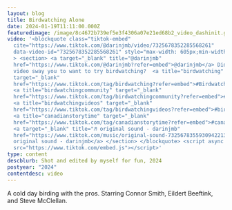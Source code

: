 ```yaml
---
layout: blog
title: Birdwatching Alone
date: 2024-01-19T11:11:00.000Z
featuredimage: /image/8c4672b739ef5e3f4306a07e21ed68b2_video_dashinit.gif
video: '<blockquote class="tiktok-embed"
  cite="https://www.tiktok.com/@darinjmb/video/7325678352285568261"
  data-video-id="7325678352285568261" style="max-width: 605px;min-width: 325px;"
  > <section> <a target="_blank" title="@darinjmb"
  href="https://www.tiktok.com/@darinjmb?refer=embed">@darinjmb</a> Did this
  video sway you to want to try birdwatching?  <a title="birdwatching"
  target="_blank"
  href="https://www.tiktok.com/tag/birdwatching?refer=embed">#Birdwatching</a>
  <a title="birdwatchingcommunity" target="_blank"
  href="https://www.tiktok.com/tag/birdwatchingcommunity?refer=embed">#birdwatchingcommunity</a>
  <a title="birdwatchingvideos" target="_blank"
  href="https://www.tiktok.com/tag/birdwatchingvideos?refer=embed">#birdwatchingvideos</a>
  <a title="canadianstorytime" target="_blank"
  href="https://www.tiktok.com/tag/canadianstorytime?refer=embed">#canadianstorytime</a>
  <a target="_blank" title="♬ original sound - darinjmb"
  href="https://www.tiktok.com/music/original-sound-7325678355930942213?refer=embed">♬
  original sound - darinjmb</a> </section> </blockquote> <script async
  src="https://www.tiktok.com/embed.js"></script>'
type: content
descblurb: Shot and edited by myself for fun, 2024
postyear: "2024"
contentdesc: video
---
```

A cold day birding with the pros. Starring Connor Smith, Eildert Beeftink, and Steve McClellan. 
